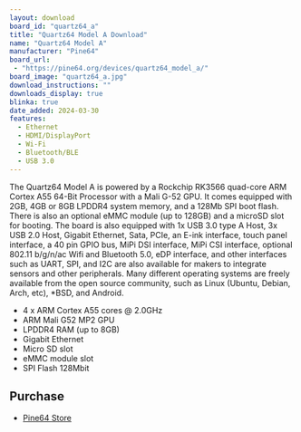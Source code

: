 ```yaml
---
layout: download
board_id: "quartz64_a"
title: "Quartz64 Model A Download"
name: "Quartz64 Model A"
manufacturer: "Pine64"
board_url:
 - "https://pine64.org/devices/quartz64_model_a/"
board_image: "quartz64_a.jpg"
download_instructions: ""
downloads_display: true
blinka: true
date_added: 2024-03-30
features:
  - Ethernet
  - HDMI/DisplayPort
  - Wi-Fi
  - Bluetooth/BLE
  - USB 3.0
---
```


The Quartz64 Model A is powered by a Rockchip RK3566 quad-core ARM Cortex A55 64-Bit Processor with a Mali G-52 GPU. It comes equipped with 2GB, 4GB or 8GB LPDDR4 system memory, and a 128Mb SPI boot flash. There is also an optional eMMC module (up to 128GB) and a microSD slot for booting. The board is also equipped with 1x USB 3.0 type A Host, 3x USB 2.0 Host, Gigabit Ethernet, Sata, PCIe, an E-ink interface, touch panel interface, a 40 pin GPIO bus, MiPi DSI interface, MiPi CSI interface, optional 802.11 b/g/n/ac Wifi and Bluetooth 5.0, eDP interface, and other interfaces such as UART, SPI, and I2C are also available for makers to integrate sensors and other peripherals. Many different operating systems are freely available from the open source community, such as Linux (Ubuntu, Debian, Arch, etc), *BSD, and Android.

- 4 x ARM Cortex A55 cores @ 2.0GHz
- ARM Mali G52 MP2 GPU
- LPDDR4 RAM (up to 8GB)
- Gigabit Ethernet
- Micro SD slot
- eMMC module slot
- SPI Flash 128Mbit

## Purchase
* [Pine64 Store](https://pine64.com/product-category/quartz64/)
